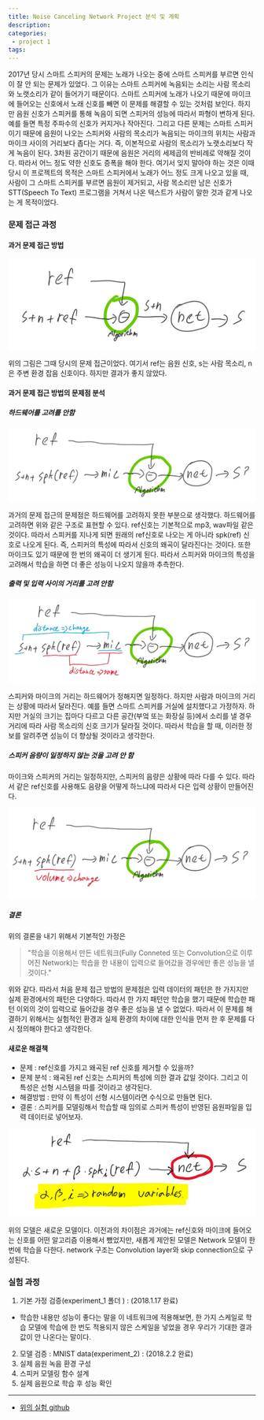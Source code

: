 ```yaml
---
title: Noise Canceling Network Project 분석 및 계획
description:
categories:
 - project 1
tags:
---
```


2017년 당시 스마트 스피커의 문제는 노래가 나오는 중에 스마트 스피커를 부르면 인식이 잘 안 되는 문제가 있었다. 그 이유는 스마트 스피커에 녹음되는 소리는 사람 목소리와 노랫소리가 같이 들어가기 때문이다. 스마트 스피커에 노래가 나오기 때문에 마이크에 들어오는 신호에서 노래 신호를 빼면 이 문제를 해결할 수 있는 것처럼 보인다. 하지만 음원 신호가 스피커를 통해 녹음이 되면 스피커의 성능에 따라서 파형이 변하게 된다. 예를 들면 특정 주파수의 신호가 커지거나 작아진다. 그리고 다른 문제는 스마트 스피커이기 때문에 음원이 나오는 스피커와 사람의 목소리가 녹음되는 마이크의 위치는 사람과 마이크 사이의 거리보다 좁다는 거다. 즉, 이본적으로 사람의 목소리가 노랫소리보다 작게 녹음이 된다. 3차원 공간이기 때문에 음원은 거리의 세제곱의 반비례로 약해질 것이다. 따라서 어느 정도 약한 신호도 증폭을 해야 한다. 여기서 잊지 말아야 하는 것은 이때 당시 이 프로젝트의 목적은 스마트 스피커에서 노래가 어느 정도 크게 나오고 있을 때, 사람이 그 스마트 스피커를 부르면 음원이 제거되고, 사람 목소리만 남은 신호가 STT(Speech To Text) 프로그램을 거쳐서 나온 텍스트가 사람이 말한 것과 같게 나오는 게 목적이었다.






###  문제 접근 과정

####  과거 문제 접근 방법

 ![](/assets/project_1/1.JPG)

위의 그림은 그때 당시의 문제 접근이었다. 여기서 ref는 음원 신호, s는 사람 목소리, n은 주변 환경 잡음 신호이다. 하지만 결과가 좋지 않았다.

#### 과거 문제 접근 방법의 문제점 분석
##### 하드웨어를 고려를 안함

 ![](/assets/project_1/3.JPG)

과거의 문제 접근의 문제점은 하드웨어를 고려하지 못한 부분으로 생각했다. 하드웨어를 고려하면 위와 같은 구조로 표현할 수 있다. ref신호는 기본적으로 mp3, wav파일 같은 것이다. 따라서 스피커를 지나게 되면 원래의 ref신호로 나오는 게 아니라 spk(ref) 신호로 나오게 된다. 즉, 스피커의 특성에 따라서 신호의 왜곡이 달라진다는 것이다. 또한 마이크도 있기 때문에 한 번의 왜곡이 더 생기게 된다. 따라서 스피커와 마이크의 특성을 고려해서 학습을 하면 더 좋은 성능이 나오지 않을까 추측한다.

##### 출력 및 입력 사이의 거리를 고려 안함

 ![](/assets/project_1/4.JPG)

 스피커와 마이크의 거리는 하드웨어가 정해지면 일정하다. 하지만 사람과 마이크의 거리는 상황에 따라서 달라진다. 예를 들면 스마트 스피커를 거실에 설치했다고 가정하자. 하지만 거실의 크기는 집마다 다르고 다른 공간(부엌 또는 화장실 등)에서 소리를 낼 경우 거리에 따라 사람 목소리의 신호 크기가 달라질 것이다. 따라서 학습을 할 때, 이러한 정보를 알려주면 성능이 더 향상될 것이라고 생각한다.

 ##### 스피커 음량이 일정하지 않는 것을 고려 안 함

 마이크와 스피커의 거리는 일정하지만, 스피커의 음량은 상황에 따라 다를 수 있다. 따라서 같은 ref신호를 사용해도 음량을 어떻게 하느냐에 따라서 다은 입력 상황이 만들어진다.

 ![](/assets/project_1/5.JPG)

##### 결론

위의 결론을 내기 위해서 기본적인 가정은

>"학습을 이용해서 만든 네트워크(Fully Conneted
또는 Convolution으로 이루어진 Network)는 학습을 한 내용이 입력으로 들어갔을 경우에만 좋은 성능을 낼 것이다."

위와 같다. 따라서 처음 문제 접근 방법의 문제점은 입력 데이터의 패턴은 한 가지지만 실제 환경에서의 패턴은 다양하다. 따라서 한 가지 패턴만 학습을 했기 때문에 학습한 패턴 이외의 것이 입력으로 들어갔을 경우 좋은 성능을 낼 수 없었다. 따라서 이 문제를 해결하기 위해서는 실험적인 환경과 실제 환경의 차이에 대한 인식을 먼저 한 후 문제를 다시 정의해야 한다고 생각한다.

#### 새로운 해결책
* 문제 : ref신호를 가지고 왜곡된 ref 신호를 제거할 수 있을까? 
* 문제 분석 : 왜곡된 ref 신호는 스피커의 특성에 의한 결과 값일 것이다. 그리고 이 특성은 선형 시스템을 따를 것이라고 생각된다.
* 해결방법 : 만약 이 특성이 선형 시스템이라면 수식으로 만들면 된다.
* 결론 : 스피커를 모델링해서 학습할 때 임의로 스피커 특성이 반영된 음원파일을 입력 데이터로 넣어보자.

![](/assets/project_1/6.JPG)

위의 모델은 새로운 모델이다. 이전과의 차이점은 과거에는 ref신호와 마이크에 들어오는 신호를 어떤 알고리즘 이용해서 뺐었지만, 새롭게 제안된 모델은 Network 모델이 한 번에 학습을 다한다. network 구조는 Convolution layer와 skip connection으로 구성된다.

### 실험 과정

1. 기본 가정 검증(experiment_1 폴더 ) : (2018.1.17 완료)
* 학습한 내용만 성능이 좋다는 말을 이 네트워크에 적용해보면, 한 가지 스케일로 학습 모델에 학습에 한 번도 적용되지 않은 스케일을 넣었을 경우 우리가 기대한 결과값이 안 나온다는 말이다.

2. 모델 검증 : MNIST data(experiment_2) : (2018.2.2 완료)
3. 실제 음원 녹음 환경 구성
4. 스피커 모델링 함수 설계
5. 실제 음원으로 학습 후 성능 확인
---
  * [위의 실험 github](https://github.com/kangheeyong/2018-1-Deep-Learing-pc1/tree/master/Noise_Canceling_Net_project)
